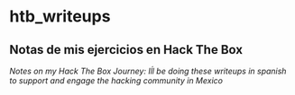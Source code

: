 # htb_writeups
## Notas de mis ejercicios en Hack The Box
*Notes on my Hack The Box Journey: Iĺl be doing these writeups in spanish to support and engage the hacking community in Mexico*
